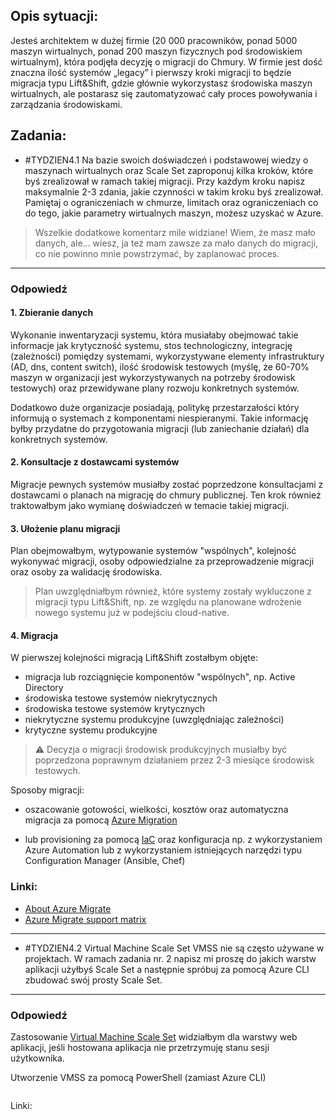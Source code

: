 ## Opis sytuacji:
Jesteś architektem w dużej firmie (20 000 pracowników, ponad 5000 maszyn wirtualnych, ponad 200 maszyn fizycznych pod środowiskiem wirtualnym), która podjęła decyzję o migracji do Chmury. W firmie jest dość znaczna ilość systemów „legacy” i pierwszy kroki migracji to będzie migracja typu Lift&Shift, gdzie głównie wykorzystasz środowiska maszyn wirtualnych, ale postarasz się zautomatyzować cały proces powoływania i zarządzania środowiskami.

## Zadania:
- #TYDZIEN4.1 Na bazie swoich doświadczeń i podstawowej wiedzy o maszynach wirtualnych oraz Scale Set zaproponuj kilka kroków, które byś zrealizował w ramach takiej migracji. Przy każdym kroku napisz maksymalnie 2-3 zdania, jakie czynności w takim kroku byś zrealizował.
Pamiętaj o ograniczeniach w chmurze, limitach oraz ograniczeniach co do tego, jakie parametry wirtualnych maszyn, możesz uzyskać w Azure.

> Wszelkie dodatkowe komentarz mile widziane! Wiem, że masz mało danych, ale… wiesz, ja też mam zawsze za mało danych do migracji, co nie powinno mnie powstrzymać, by zaplanować proces.

---

### Odpowiedź

#### 1. Zbieranie danych

Wykonanie inwentaryzacji systemu, która musiałaby obejmować takie informacje jak krytyczność systemu, stos technologiczny, integrację (zależności) pomiędzy systemami, wykorzystywane elementy infrastruktury (AD, dns, content switch), ilość środowisk testowych (myślę, że 60-70% maszyn w organizacji jest wykorzystywanych na potrzeby środowisk testowych) oraz przewidywane plany rozwoju konkretnych systemów.

Dodatkowo duże organizacje posiadają, politykę przestarzałości który informują o systemach z komponentami niespieranymi. Takie informację byłby przydatne do przygotowania migracji (lub zaniechanie działań) dla konkretnych systemów.

#### 2. Konsultacje z dostawcami systemów

Migracje pewnych systemów musiałby zostać poprzedzone konsultacjami z dostawcami  o planach na migrację do chmury publicznej. Ten krok również traktowałbym jako wymianę doświadczeń w temacie takiej migracji.

#### 3. Ułożenie planu migracji

Plan obejmowałbym, wytypowanie systemów "wspólnych", kolejność wykonywać migracji, osoby odpowiedzialne za przeprowadzenie migracji oraz osoby za walidację środowiska.

> Plan uwzględniałbym również, które systemy zostały wykluczone z migracji typu Lift&Shift, np. ze względu na planowane wdrożenie nowego systemu już w podejściu cloud-native.

#### 4. Migracja

W pierwszej kolejności migracją Lift&Shift zostałbym objęte:
- migracja lub rozciągnięcie komponentów "wspólnych", np. Active Directory
- środowiska testowe systemów niekrytycznych
- środowiska testowe systemów krytycznych
- niekrytyczne systemu produkcyjne (uwzględniając zależności)
- krytyczne systemu produkcyjne

> ⚠️ Decyzja o migracji środowisk produkcyjnych musiałby być poprzedzona poprawnym działaniem przez 2-3 miesiące środowisk testowych.

Sposoby migracji:
   - oszacowanie gotowości, wielkości, kosztów oraz automatyczna migracja za pomocą [Azure Migration](https://azure.microsoft.com/en-us/services/azure-migrate/)

   - lub provisioning za pomocą [IaC](https://akademiapowershell.pl/2020/02/infrastracture-as-code-powershell/) oraz konfiguracja np. z wykorzystaniem Azure Automation lub z wykorzystaniem istniejących narzędzi typu Configuration Manager (Ansible, Chef)


### Linki:
- [About Azure Migrate](https://docs.microsoft.com/en-us/azure/migrate/migrate-services-overview)
- [Azure Migrate support matrix](https://docs.microsoft.com/en-us/azure/migrate/migrate-support-matrix)
---

- #TYDZIEN4.2 Virtual Machine Scale Set
VMSS nie są często używane w projektach. W ramach zadania nr. 2 napisz mi proszę do jakich warstw aplikacji użyłbyś Scale Set a następnie spróbuj za pomocą Azure CLI zbudować swój prosty Scale Set.

---

### Odpowiedź

Zastosowanie [Virtual Machine Scale Set](https://azure.microsoft.com/en-us/services/virtual-machine-scale-sets/) widziałbym dla warstwy web aplikacji, jeśli hostowana aplikacja nie przetrzymuję stanu sesji użytkownika.

Utworzenie VMSS za pomocą PowerShell (zamiast Azure CLI)

```powershell

```

Linki:
